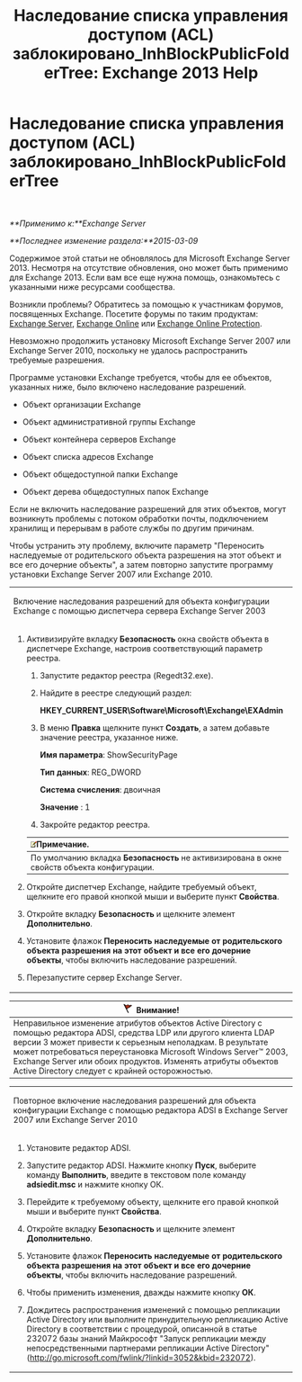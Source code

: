 ﻿---
title: 'Наследование списка управления доступом (ACL) заблокировано_InhBlockPublicFolderTree: Exchange 2013 Help'
TOCTitle: Наследование списка управления доступом (ACL) заблокировано_InhBlockPublicFolderTree
ms:assetid: e3b89c8a-d6f8-4864-8bf0-35a78ce87cc4
ms:mtpsurl: https://technet.microsoft.com/ru-ru/library/ms.exch.setupreadiness.inhblockpublicfoldertree(v=EXCHG.150)
ms:contentKeyID: 50489264
ms.date: 05/22/2018
mtps_version: v=EXCHG.150
ms.translationtype: MT
---

# Наследование списка управления доступом (ACL) заблокировано\_InhBlockPublicFolderTree

 

_**Применимо к:**Exchange Server_

_**Последнее изменение раздела:**2015-03-09_

Содержимое этой статьи не обновлялось для Microsoft Exchange Server 2013. Несмотря на отсутствие обновления, оно может быть применимо для Exchange 2013. Если вам все еще нужна помощь, ознакомьтесь с указанными ниже ресурсами сообщества.

Возникли проблемы? Обратитесь за помощью к участникам форумов, посвященных Exchange. Посетите форумы по таким продуктам: [Exchange Server](https://go.microsoft.com/fwlink/p/?linkid=60612), [Exchange Online](https://go.microsoft.com/fwlink/p/?linkid=267542) или [Exchange Online Protection](https://go.microsoft.com/fwlink/p/?linkid=285351).

Невозможно продолжить установку Microsoft Exchange Server 2007 или Exchange Server 2010, поскольку не удалось распространить требуемые разрешения.

Программе установки Exchange требуется, чтобы для ее объектов, указанных ниже, было включено наследование разрешений.

  - Объект организации Exchange

  - Объект административной группы Exchange

  - Объект контейнера серверов Exchange

  - Объект списка адресов Exchange

  - Объект общедоступной папки Exchange

  - Объект дерева общедоступных папок Exchange

Если не включить наследование разрешений для этих объектов, могут возникнуть проблемы с потоком обработки почты, подключением хранилищ и перерывам в работе службы по другим причинам.

Чтобы устранить эту проблему, включите параметр "Переносить наследуемые от родительского объекта разрешения на этот объект и все его дочерние объекты", а затем повторно запустите программу установки Exchange Server 2007 или Exchange 2010.


<table>
<colgroup>
<col style="width: 100%" />
</colgroup>
<tbody>
<tr class="odd">
<td><p>Включение наследования разрешений для объекта конфигурации Exchange с помощью диспетчера сервера Exchange Server 2003</p></td>
</tr>
<tr class="even">
<td><ol>
<li><p>Активизируйте вкладку <strong>Безопасность</strong> окна свойств объекта в диспетчере Exchange, настроив соответствующий параметр реестра.</p>
<ol>
<li><p>Запустите редактор реестра (Regedt32.exe).</p></li>
<li><p>Найдите в реестре следующий раздел:</p>
<p><strong>HKEY_CURRENT_USER\Software\Microsoft\Exchange\EXAdmin</strong></p></li>
<li><p>В меню <strong>Правка</strong> щелкните пункт <strong>Создать</strong>, а затем добавьте значение реестра, указанное ниже.</p>
<p><strong>Имя параметра</strong>: ShowSecurityPage</p>
<p><strong>Тип данных</strong>: REG_DWORD</p>
<p><strong>Система счисления</strong>: двоичная</p>
<p><strong>Значение</strong> : 1</p></li>
<li><p>Закройте редактор реестра.</p></li>
</ol>
<table>
<thead>
<tr class="header">
<th><img src="images/JJ126620.note(EXCHG.150).gif" title="Примечание" alt="Примечание" />Примечание.</th>
</tr>
</thead>
<tbody>
<tr class="odd">
<td>По умолчанию вкладка <strong>Безопасность</strong> не активизирована в окне свойств объекта конфигурации.</td>
</tr>
</tbody>
</table>

</li>
<li><p>Откройте диспетчер Exchange, найдите требуемый объект, щелкните его правой кнопкой мыши и выберите пункт <strong>Свойства</strong>.</p></li>
<li><p>Откройте вкладку <strong>Безопасность</strong> и щелкните элемент <strong>Дополнительно</strong>.</p></li>
<li><p>Установите флажок <strong>Переносить наследуемые от родительского объекта разрешения на этот объект и все его дочерние объекты</strong>, чтобы включить наследование разрешений.</p></li>
<li><p>Перезапустите сервер Exchange Server.</p></li>
</ol></td>
</tr>
</tbody>
</table>


<table>
<thead>
<tr class="header">
<th><img src="images/Dd876857.Caution(EXCHG.150).gif" title="Внимание!" alt="Внимание!" />Внимание!</th>
</tr>
</thead>
<tbody>
<tr class="odd">
<td>Неправильное изменение атрибутов объектов Active Directory с помощью редактора ADSI, средства LDP или другого клиента LDAP версии 3 может привести к серьезным неполадкам. В результате может потребоваться переустановка Microsoft Windows Server™ 2003, Exchange Server или обоих продуктов. Изменять атрибуты объектов Active Directory следует с крайней осторожностью.</td>
</tr>
</tbody>
</table>



<table>
<colgroup>
<col style="width: 100%" />
</colgroup>
<tbody>
<tr class="odd">
<td><p>Повторное включение наследования разрешений для объекта конфигурации Exchange с помощью редактора ADSI в Exchange Server 2007 или Exchange Server 2010</p></td>
</tr>
<tr class="even">
<td><ol>
<li><p>Установите редактор ADSI.</p></li>
<li><p>Запустите редактор ADSI. Нажмите кнопку <strong>Пуск</strong>, выберите команду <strong>Выполнить</strong>, введите в текстовом поле команду <strong>adsiedit.msc</strong> и нажмите кнопку ОК.</p></li>
<li><p>Перейдите к требуемому объекту, щелкните его правой кнопкой мыши и выберите пункт <strong>Свойства</strong>.</p></li>
<li><p>Откройте вкладку <strong>Безопасность</strong> и щелкните элемент <strong>Дополнительно</strong>.</p></li>
<li><p>Установите флажок <strong>Переносить наследуемые от родительского объекта разрешения на этот объект и все его дочерние объекты</strong>, чтобы включить наследование разрешений.</p></li>
<li><p>Чтобы применить изменения, дважды нажмите кнопку <strong>ОК</strong>.</p></li>
<li><p>Дождитесь распространения изменений с помощью репликации Active Directory или выполните принудительную репликацию Active Directory в соответствии с процедурой, описанной в статье 232072 базы знаний Майкрософт &quot;Запуск репликации между непосредственными партнерами репликации Active Directory&quot; (<a href="http://go.microsoft.com/fwlink/?linkid=3052%26kbid=232072" class="uri">http://go.microsoft.com/fwlink/?linkid=3052&amp;kbid=232072</a>).</p></li>
</ol></td>
</tr>
</tbody>
</table>

